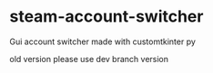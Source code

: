 # steam-account-switcher
Gui account switcher made with customtkinter py

old version please use dev branch version
